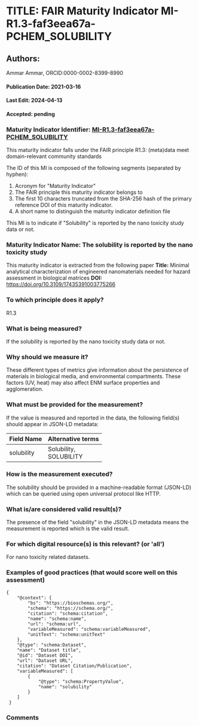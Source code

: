 # TITLE: FAIR Maturity Indicator MI-R1.3-faf3eea67a-PCHEM_SOLUBILITY

## Authors: 
Ammar Ammar, ORCID:0000-0002-8399-8990

#### Publication Date: 2021-03-16
#### Last Edit: 2024-04-13
#### Accepted: pending

### Maturity Indicator Identifier: [MI-R1.3-faf3eea67a-PCHEM_SOLUBILITY](https://w3id.org/nsdra/maturity-indicator/readme/MI-R1.3-faf3eea67a-PCHEM_SOLUBILITY)

This maturity indicator falls under the FAIR principle R1.3:
(meta)data meet domain-relevant community standards

The ID of this MI is composed of the following segments (separated by hyphen):
1. Acronym for "Maturity Indicator"
1. The FAIR principle this maturity indicator belongs to
1. The first 10 characters truncated from the SHA-256 hash of the primary reference DOI of this maturity indicator.
1. A short name to distinguish the maturity indicator definition file

This MI is to indicate if "Solubility" is reported by the nano toxicity study data or not.

### Maturity Indicator Name:  The solubility is reported by the nano toxicity study

This maturity indicator is extracted from the following paper 
**Title:** Minimal analytical characterization of engineered nanomaterials needed for hazard assessment in biological matrices
**DOI:** https://doi.org/10.3109/17435391003775266

### To which principle does it apply?  
R1.3

### What is being measured?
If the solubility is reported by the nano toxicity study data or not.

### Why should we measure it?
These different types of metrics give information about
the persistence of materials in biological media, and
environmental compartments. These factors (UV, heat)
may also affect ENM surface properties and agglomeration.

### What must be provided for the measurement?
If the value is measured and reported in the data, the following field(s) should appear in JSON-LD metadata: 

| Field Name  | Alternative terms            |
| ------------| ---------------------------- |
| solubility  | Solubility,<br>SOLUBILITY    |

### How is the measurement executed?
The solubility should be provided in a machine-readable format (JSON-LD) which can be queried using open universal protocol like HTTP.

### What is/are considered valid result(s)?
The presence of the field "solubility" in the JSON-LD metadata means the measurement is reported which is the valid result.

### For which digital resource(s) is this relevant? (or 'all')
For nano toxicity related datasets.  

### Examples of good practices (that would score well on this assessment)
```{json}
{
 	"@context": {
 		"bs": "https://bioschemas.org/",
 		"schema": "https://schema.org/",
 		"citation": "schema:citation",
 		"name": "schema:name",
 		"url": "schema:url",
 		"variableMeasured": "schema:variableMeasured",
 		"unitText": "schema:unitText"
 	},
 	"@type": "schema:Dataset",
 	"name": "Dataset title",
 	"@id": "Dataset DOI",
 	"url": "Dataset URL",
 	"citation": "Dataset Citation/Publication",
 	"variableMeasured": [
 		{
 			"@type": "schema:PropertyValue",
 			"name": "solubility"
 		}
 	]
 }
```

### Comments

